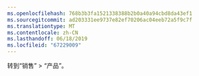 ```yaml
---
ms.openlocfilehash: 768b3b3fa1521338388b2b0a40a94cbd8da43ef1
ms.sourcegitcommit: ad203331ee9737e82ef70206ac04eeb72a5f9c7f
ms.translationtype: MT
ms.contentlocale: zh-CN
ms.lasthandoff: 06/18/2019
ms.locfileid: "67229009"
---
```

转到“销售” > “产品”。